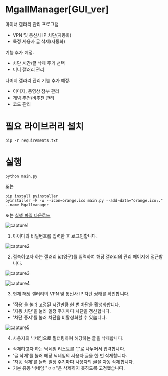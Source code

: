 # MgallManager[GUI_ver]

마이너 갤러리 관리 프로그램

-  VPN 및 통신사 IP 차단(자동화)
-  특정 사용자 글 삭제(자동화)

기능 추가 예정.

- 차단 시간/글 삭제 주기 선택
- 미니 갤러리 관리

나머지 갤러리 관리 기능 추가 예정.

- 이미지, 동영상 첨부 관리
- 개념 추천/비추천 관리
- 코드 관리

# 필요 라이브러리 설치
```
pip -r requirements.txt
```

# 실행
```
python main.py
```
또는
```
pip install pyinstaller
pyinstaller -F -w --icon=orange.ico main.py --add-data="orange.ico;." --name Mgallmanager
```
또는 [실행 파일 다운로드](https://github.com/Gloriel621/MgallManager/releases/tag/v1.0.0)

![capture1](https://user-images.githubusercontent.com/65398406/147065794-668d8f6c-96f5-49fa-9d7f-7e44e970cdca.png)

1. 아이디와 비밀번호를 입력한 후 로그인합니다.

![capture2](https://user-images.githubusercontent.com/65398406/147081608-02d525ae-1885-483f-80d1-395962b82c50.png)

2. 접속하고자 하는 갤러리 id(영문)를 입력하여 해당 갤러리의 관리 페이지에 접근합니다.

![capture3](https://user-images.githubusercontent.com/65398406/147081646-fa29ec14-3dea-4676-a1cd-a355edf9f08c.png)

![capture4](https://user-images.githubusercontent.com/65398406/147081651-c215dd99-7ca3-4ad4-9a0e-517ee2ddbc24.png)

3. 현재 해당 갤러리의 VPN  및 통신사 IP 차단 상태를 확인합니다.
- '적용'을 눌러 고정된 시간만큼 한 번 차단을 활성화합니다.
- '자동 차단'을 눌러 일정 주기마다 차단을 갱신합니다.
- '차단 중지'를 눌러 차단을 비활성화할 수 있습니다.

![capture5](https://user-images.githubusercontent.com/65398406/147081654-fa559c75-f8b2-4c65-860d-37bd2cae2f85.png)

4. 사용자의 닉네임으로 필터링하여 해당하는 글을 삭제합니다.
- 삭제하고자 하는 닉네임 리스트를 ","로 나누어서 입력합니다.
- '글 삭제'를 눌러 해당 닉네임의 사용자 글을 한 번 삭제합니다.
- '자동 삭제'를 눌러 일정 주기마다 사용자의 글을 자동 삭제합니다.
- 기본 유동 닉네임 "ㅇㅇ"은 삭제하지 못하도록 고정했습니다.

